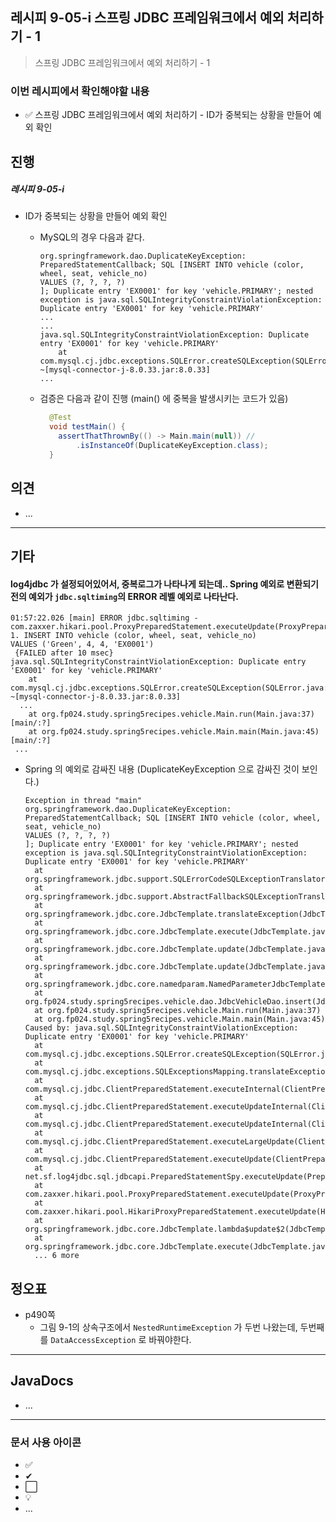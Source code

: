 ## 레시피 9-05-i 스프링  JDBC 프레임워크에서 예외 처리하기 - 1

>  스프링  JDBC 프레임워크에서 예외 처리하기 - 1
>

### 이번 레시피에서 확인해야할  내용

* ✅ 스프링  JDBC 프레임워크에서 예외 처리하기 - ID가 중복되는 상황을 만들어 예외 확인

  




## 진행

##### 레시피 9-05-i

* ID가 중복되는 상황을 만들어 예외 확인

  * MySQL의 경우 다음과 같다.

    ```
    org.springframework.dao.DuplicateKeyException: PreparedStatementCallback; SQL [INSERT INTO vehicle (color, wheel, seat, vehicle_no)
    VALUES (?, ?, ?, ?)
    ]; Duplicate entry 'EX0001' for key 'vehicle.PRIMARY'; nested exception is java.sql.SQLIntegrityConstraintViolationException: Duplicate entry 'EX0001' for key 'vehicle.PRIMARY'
    ...
    ...
    java.sql.SQLIntegrityConstraintViolationException: Duplicate entry 'EX0001' for key 'vehicle.PRIMARY'
    	at com.mysql.cj.jdbc.exceptions.SQLError.createSQLException(SQLError.java:118) ~[mysql-connector-j-8.0.33.jar:8.0.33]
    ...
    ```

  * 검증은 다음과 같이 진행 (main() 에 중복을 발생시키는 코드가 있음)

    ```java
      @Test
      void testMain() {
        assertThatThrownBy(() -> Main.main(null)) //
            .isInstanceOf(DuplicateKeyException.class);
      }
    ```

    


## 의견

* ...



---

## 기타

####  log4jdbc 가 설정되어있어서, 중복로그가 나타나게 되는데..  Spring 예외로 변환되기 전의 예외가 `jdbc.sqltiming`의 ERROR 레벨 예외로 나타난다.

```
01:57:22.026 [main] ERROR jdbc.sqltiming -  com.zaxxer.hikari.pool.ProxyPreparedStatement.executeUpdate(ProxyPreparedStatement.java:61)
1. INSERT INTO vehicle (color, wheel, seat, vehicle_no)
VALUES ('Green', 4, 4, 'EX0001')
 {FAILED after 10 msec}
java.sql.SQLIntegrityConstraintViolationException: Duplicate entry 'EX0001' for key 'vehicle.PRIMARY'
	at com.mysql.cj.jdbc.exceptions.SQLError.createSQLException(SQLError.java:118) ~[mysql-connector-j-8.0.33.jar:8.0.33]
  ...
	at org.fp024.study.spring5recipes.vehicle.Main.run(Main.java:37) [main/:?]
	at org.fp024.study.spring5recipes.vehicle.Main.main(Main.java:45) [main/:?]
 ...
```

* Spring 의 예외로 감싸진 내용 (DuplicateKeyException 으로 감싸진 것이 보인다.)

  ```
  Exception in thread "main" org.springframework.dao.DuplicateKeyException: PreparedStatementCallback; SQL [INSERT INTO vehicle (color, wheel, seat, vehicle_no)
  VALUES (?, ?, ?, ?)
  ]; Duplicate entry 'EX0001' for key 'vehicle.PRIMARY'; nested exception is java.sql.SQLIntegrityConstraintViolationException: Duplicate entry 'EX0001' for key 'vehicle.PRIMARY'
  	at org.springframework.jdbc.support.SQLErrorCodeSQLExceptionTranslator.doTranslate(SQLErrorCodeSQLExceptionTranslator.java:244)
  	at org.springframework.jdbc.support.AbstractFallbackSQLExceptionTranslator.translate(AbstractFallbackSQLExceptionTranslator.java:73)
  	at org.springframework.jdbc.core.JdbcTemplate.translateException(JdbcTemplate.java:1577)
  	at org.springframework.jdbc.core.JdbcTemplate.execute(JdbcTemplate.java:669)
  	at org.springframework.jdbc.core.JdbcTemplate.update(JdbcTemplate.java:962)
  	at org.springframework.jdbc.core.JdbcTemplate.update(JdbcTemplate.java:983)
  	at org.springframework.jdbc.core.namedparam.NamedParameterJdbcTemplate.update(NamedParameterJdbcTemplate.java:331)
  	at org.fp024.study.spring5recipes.vehicle.dao.JdbcVehicleDao.insert(JdbcVehicleDao.java:73)
  	at org.fp024.study.spring5recipes.vehicle.Main.run(Main.java:37)
  	at org.fp024.study.spring5recipes.vehicle.Main.main(Main.java:45)
  Caused by: java.sql.SQLIntegrityConstraintViolationException: Duplicate entry 'EX0001' for key 'vehicle.PRIMARY'
  	at com.mysql.cj.jdbc.exceptions.SQLError.createSQLException(SQLError.java:118)
  	at com.mysql.cj.jdbc.exceptions.SQLExceptionsMapping.translateException(SQLExceptionsMapping.java:122)
  	at com.mysql.cj.jdbc.ClientPreparedStatement.executeInternal(ClientPreparedStatement.java:916)
  	at com.mysql.cj.jdbc.ClientPreparedStatement.executeUpdateInternal(ClientPreparedStatement.java:1061)
  	at com.mysql.cj.jdbc.ClientPreparedStatement.executeUpdateInternal(ClientPreparedStatement.java:1009)
  	at com.mysql.cj.jdbc.ClientPreparedStatement.executeLargeUpdate(ClientPreparedStatement.java:1320)
  	at com.mysql.cj.jdbc.ClientPreparedStatement.executeUpdate(ClientPreparedStatement.java:994)
  	at net.sf.log4jdbc.sql.jdbcapi.PreparedStatementSpy.executeUpdate(PreparedStatementSpy.java:1080)
  	at com.zaxxer.hikari.pool.ProxyPreparedStatement.executeUpdate(ProxyPreparedStatement.java:61)
  	at com.zaxxer.hikari.pool.HikariProxyPreparedStatement.executeUpdate(HikariProxyPreparedStatement.java)
  	at org.springframework.jdbc.core.JdbcTemplate.lambda$update$2(JdbcTemplate.java:967)
  	at org.springframework.jdbc.core.JdbcTemplate.execute(JdbcTemplate.java:650)
  	... 6 more
  ```

  




## 정오표

* p490쪽
  * 그림 9-1의 상속구조에서 `NestedRuntimeException` 가 두번 나왔는데, 두번째를 `DataAccessException` 로 바꿔야한다.
  


---

## JavaDocs

* ...



---

### 문서 사용 아이콘

* ✅
* ✔
* ⬜
* 💡
* ...

